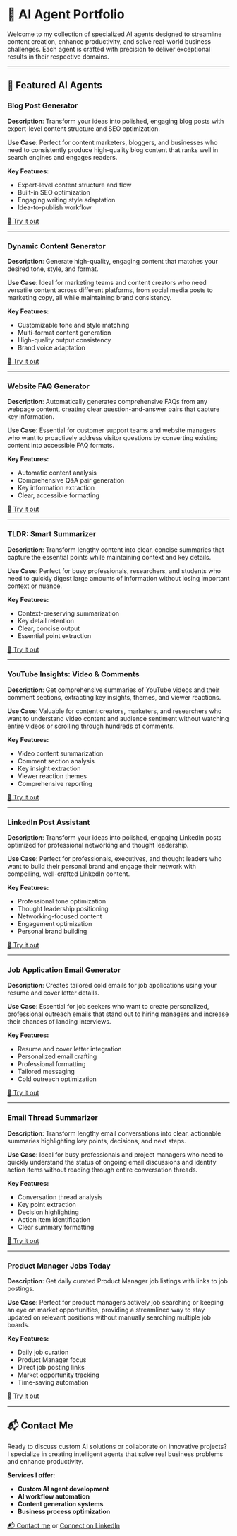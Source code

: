 # 🧠 AI Agent Portfolio

Welcome to my collection of specialized AI agents designed to streamline content creation, enhance productivity, and solve real-world business challenges. Each agent is crafted with precision to deliver exceptional results in their respective domains.

---

## 🚀 Featured AI Agents

### Blog Post Generator  
**Description**: Transform your ideas into polished, engaging blog posts with expert-level content structure and SEO optimization.

**Use Case**: Perfect for content marketers, bloggers, and businesses who need to consistently produce high-quality blog content that ranks well in search engines and engages readers.

**Key Features:**
- Expert-level content structure and flow
- Built-in SEO optimization
- Engaging writing style adaptation
- Idea-to-publish workflow

[🔗 Try it out](https://app.mindstudio.ai/agents/blog-post-generator--demo-1c106400)

---

### Dynamic Content Generator  
**Description**: Generate high-quality, engaging content that matches your desired tone, style, and format.

**Use Case**: Ideal for marketing teams and content creators who need versatile content across different platforms, from social media posts to marketing copy, all while maintaining brand consistency.

**Key Features:**
- Customizable tone and style matching
- Multi-format content generation
- High-quality output consistency
- Brand voice adaptation

[🔗 Try it out](https://app.mindstudio.ai/agents/dynamic-content-generator--demo-e54b43e5)

---

### Website FAQ Generator  
**Description**: Automatically generates comprehensive FAQs from any webpage content, creating clear question-and-answer pairs that capture key information.

**Use Case**: Essential for customer support teams and website managers who want to proactively address visitor questions by converting existing content into accessible FAQ formats.

**Key Features:**
- Automatic content analysis
- Comprehensive Q&A pair generation
- Key information extraction
- Clear, accessible formatting

[🔗 Try it out](https://app.mindstudio.ai/agents/website-page-faq-generator-e248491d)

---

### TLDR: Smart Summarizer  
**Description**: Transform lengthy content into clear, concise summaries that capture the essential points while maintaining context and key details.

**Use Case**: Perfect for busy professionals, researchers, and students who need to quickly digest large amounts of information without losing important context or nuance.

**Key Features:**
- Context-preserving summarization
- Key detail retention
- Clear, concise output
- Essential point extraction

[🔗 Try it out](https://app.mindstudio.ai/agents/tldr--demo-0e9a8aae)

---

### YouTube Insights: Video & Comments  
**Description**: Get comprehensive summaries of YouTube videos and their comment sections, extracting key insights, themes, and viewer reactions.

**Use Case**: Valuable for content creators, marketers, and researchers who want to understand video content and audience sentiment without watching entire videos or scrolling through hundreds of comments.

**Key Features:**
- Video content summarization
- Comment section analysis
- Key insight extraction
- Viewer reaction themes
- Comprehensive reporting

[🔗 Try it out](https://app.mindstudio.ai/agents/summarize-youtube-video-and-comments-50b7159f)

---

### LinkedIn Post Assistant  
**Description**: Transform your ideas into polished, engaging LinkedIn posts optimized for professional networking and thought leadership.

**Use Case**: Perfect for professionals, executives, and thought leaders who want to build their personal brand and engage their network with compelling, well-crafted LinkedIn content.

**Key Features:**
- Professional tone optimization
- Thought leadership positioning
- Networking-focused content
- Engagement optimization
- Personal brand building

[🔗 Try it out](https://app.mindstudio.ai/agents/linkedin-post-demo-10b55096)

---

### Job Application Email Generator  
**Description**: Creates tailored cold emails for job applications using your resume and cover letter details.

**Use Case**: Essential for job seekers who want to create personalized, professional outreach emails that stand out to hiring managers and increase their chances of landing interviews.

**Key Features:**
- Resume and cover letter integration
- Personalized email crafting
- Professional formatting
- Tailored messaging
- Cold outreach optimization

[🔗 Try it out](https://app.mindstudio.ai/agents/generate-cold-email-job-applications-8bd4865e)

---

### Email Thread Summarizer  
**Description**: Transform lengthy email conversations into clear, actionable summaries highlighting key points, decisions, and next steps.

**Use Case**: Ideal for busy professionals and project managers who need to quickly understand the status of ongoing email discussions and identify action items without reading through entire conversation threads.

**Key Features:**
- Conversation thread analysis
- Key point extraction
- Decision highlighting
- Action item identification
- Clear summary formatting

[🔗 Try it out](https://app.mindstudio.ai/agents/email-thread-summarizer--demo-34fdc3b3)

---

### Product Manager Jobs Today  
**Description**: Get daily curated Product Manager job listings with links to job postings.

**Use Case**: Perfect for product managers actively job searching or keeping an eye on market opportunities, providing a streamlined way to stay updated on relevant positions without manually searching multiple job boards.

**Key Features:**
- Daily job curation
- Product Manager focus
- Direct job posting links
- Market opportunity tracking
- Time-saving automation

[🔗 Try it out](https://app.mindstudio.ai/agents/product-manager-postings-today-acdf19f2)

---

## 📬 Contact Me

Ready to discuss custom AI solutions or collaborate on innovative projects? I specialize in creating intelligent agents that solve real business problems and enhance productivity.

**Services I offer:**
- **Custom AI agent development**
- **AI workflow automation**
- **Content generation systems**
- **Business process optimization**

[📬 Contact me](mailto:contact@example.com) or [Connect on LinkedIn](https://www.linkedin.com/in/your-profile)
